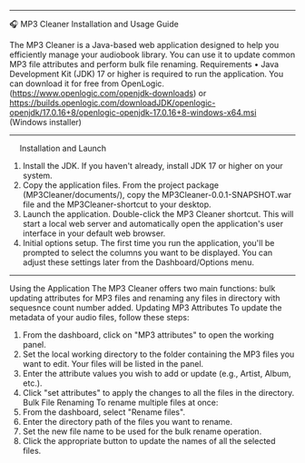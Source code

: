 ________________________________________
🎧 MP3 Cleaner Installation and Usage Guide
 
The MP3 Cleaner is a Java-based web application designed to help you efficiently manage your audiobook library. You can use it to update common MP3 file attributes and perform bulk file renaming.
Requirements
•	Java Development Kit (JDK) 17 or higher is required to run the application. You can download it for free from OpenLogic. (https://www.openlogic.com/openjdk-downloads) 
  or https://builds.openlogic.com/downloadJDK/openlogic-openjdk/17.0.16+8/openlogic-openjdk-17.0.16+8-windows-x64.msi (Windows installer)

________________________________________
 
Installation and Launch
1.	Install the JDK. If you haven't already, install JDK 17 or higher on your system.
2.	Copy the application files. From the project package (MP3Cleaner/documents/), copy the MP3Cleaner-0.0.1-SNAPSHOT.war file and the MP3Cleaner-shortcut to your desktop.
3.	Launch the application. Double-click the MP3 Cleaner shortcut. This will start a local web server and automatically open the application's user interface in your default web browser.
4.	Initial options setup. The first time you run the application, you'll be prompted to select the columns you want to be displayed. You can adjust these settings later from the Dashboard/Options menu.
________________________________________
Using the Application
The MP3 Cleaner offers two main functions: bulk updating attributes for MP3 files and renaming any files in directory with sequesnce count number added.
Updating MP3 Attributes
To update the metadata of your audio files, follow these steps:
1.	From the dashboard, click on "MP3 attributes" to open the working panel.
2.	Set the local working directory to the folder containing the MP3 files you want to edit. Your files will be listed in the panel.
3.	Enter the attribute values you wish to add or update (e.g., Artist, Album, etc.).
4.	Click "set attributes" to apply the changes to all the files in the directory.
Bulk File Renaming
To rename multiple files at once:
1.	From the dashboard, select "Rename files".
2.	Enter the directory path of the files you want to rename.
3.	Set the new file name to be used for the bulk rename operation.
4.	Click the appropriate button to update the names of all the selected files.


